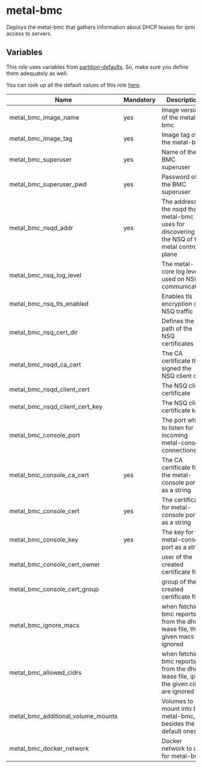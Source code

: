 # metal-bmc

Deploys the metal-bmc that gathers information about DHCP leases for ipmi access to servers.

## Variables

This role uses variables from [partition-defaults](/partition). So, make sure you define them adequately as well.

You can look up all the default values of this role [here](defaults/main.yaml).

| Name                               | Mandatory | Description                                                                                    |
| ---------------------------------- | --------- | ---------------------------------------------------------------------------------------------- |
| metal_bmc_image_name               | yes       | Image version of the metal-bmc                                                                 |
| metal_bmc_image_tag                | yes       | Image tag of the metal-bmc                                                                     |
| metal_bmc_superuser                | yes       | Name of the BMC superuser                                                                      |
| metal_bmc_superuser_pwd            | yes       | Password of the BMC superuser                                                                  |
| metal_bmc_nsqd_addr                | yes       | The address to the nsqd that metal-bmc uses for discovering the NSQ of the metal control plane |
| metal_bmc_nsq_log_level            |           | The metal-core log level used on NSQ communication                                             |
| metal_bmc_nsq_tls_enabled          |           | Enables tls encryption on NSQ traffic                                                          |
| metal_bmc_nsq_cert_dir             |           | Defines the path of the NSQ certificates                                                       |
| metal_bmc_nsqd_ca_cert             |           | The CA certificate that signed the NSQ client cert                                             |
| metal_bmc_nsqd_client_cert         |           | The NSQ client certificate                                                                     |
| metal_bmc_nsqd_client_cert_key     |           | The NSQ client certificate key                                                                 |
| metal_bmc_console_port             |           | The port where to listen for incoming metal-console connections                                |
| metal_bmc_console_ca_cert          | yes       | The CA certificate for the metal-console port as a string                                      |
| metal_bmc_console_cert             | yes       | The certificate for metal-console port as a string                                             |
| metal_bmc_console_key              | yes       | The key for the metal-console port as a string                                                 |
| metal_bmc_console_cert_owner       |           | user of the created certificate files                                                          |
| metal_bmc_console_cert_group       |           | group of the created certificate files                                                         |
| metal_bmc_ignore_macs              |           | when fetching bmc reports from the dhcp lease file, the given macs are ignored                 |
| metal_bmc_allowed_cidrs            |           | when fetching bmc reports from the dhcp lease file, ips in the given cidrs are ignored         |
| metal_bmc_additional_volume_mounts |           | Volumes to mount into the metal-bmc, besides the default ones                                  |
| metal_bmc_docker_network           |           | Docker network to use for metal-bmc                                                            |
